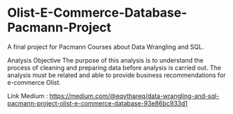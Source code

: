 # Olist-E-Commerce-Database-Pacmann-Project

A final project for Pacmann Courses about Data Wrangling and SQL.

Analysis Objective The purpose of this analysis is to understand the process of cleaning and preparing data before analysis is carried out. The analysis must be related and able to provide business recommendations for e-commerce Olist.

Link Medium : https://medium.com/@eqythareq/data-wrangling-and-sql-pacmann-project-olist-e-commerce-database-93e86bc933d1
